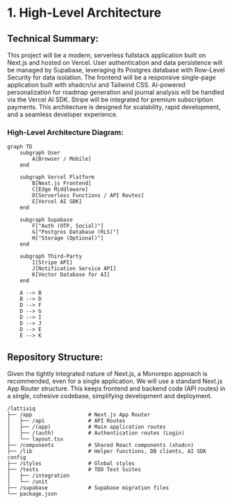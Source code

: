 # **1. High-Level Architecture**

## Technical Summary:

This project will be a modern, serverless fullstack application built on Next.js and hosted on Vercel. User authentication and data persistence will be managed by Supabase, leveraging its Postgres database with Row-Level Security for data isolation. The frontend will be a responsive single-page application built with shadcn/ui and Tailwind CSS. AI-powered personalization for roadmap generation and journal analysis will be handled via the Vercel AI SDK. Stripe will be integrated for premium subscription payments. This architecture is designed for scalability, rapid development, and a seamless developer experience.

### **High-Level Architecture Diagram:**

```mermaid
graph TD
    subgraph User
        A[Browser / Mobile]
    end

    subgraph Vercel Platform
        B[Next.js Frontend]
        C[Edge Middleware]
        D[Serverless Functions / API Routes]
        E[Vercel AI SDK]
    end

    subgraph Supabase
        F["Auth (OTP, Social)"]
        G["Postgres Database (RLS)"]
        H["Storage (Optional)"]
    end

    subgraph Third-Party
        I[Stripe API]
        J[Notification Service API]
        K[Vector Database for AI]
    end

    A --> B
    B --> D
    D --> F
    D --> G
    D --> I
    D --> J
    D --> E
    E --> K
```

## Repository Structure:

Given the tightly integrated nature of Next.js, a Monorepo approach is recommended, even for a single application. We will use a standard Next.js App Router structure. This keeps frontend and backend code (API routes) in a single, cohesive codebase, simplifying development and deployment.

```
/lattixiq
├── /app                  # Next.js App Router
│   ├── /api              # API Routes
│   ├── /(app)            # Main application routes
│   ├── /(auth)           # Authentication routes (Login)
│   └── layout.tsx
├── /components           # Shared React components (shadcn)
├── /lib                  # Helper functions, DB clients, AI SDK config
├── /styles               # Global styles
├── /tests                # TDD Test Suites
│   ├── /integration
│   └── /unit
├── /supabase             # Supabase migration files
└── package.json
```
